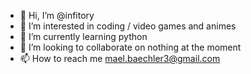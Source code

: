 - 👋 Hi, I’m @infitory
- 👀 I’m interested in coding / video games and animes
- 🌱 I’m currently learning python
- 💞️ I’m looking to collaborate on nothing at the moment
- 📫 How to reach me mael.baechler3@gmail.com

<!---
infitory/infitory is a ✨ special ✨ repository because its `README.md` (this file) appears on your GitHub profile.
You can click the Preview link to take a look at your changes.
--->
